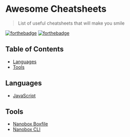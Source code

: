 # Awesome Cheatsheets

> List of useful cheatsheets that will make you smile

[![forthebadge](http://forthebadge.com/images/badges/as-seen-on-tv.svg)](http://forthebadge.com) [![forthebadge](http://forthebadge.com/images/badges/makes-people-smile.svg)](http://forthebadge.com) 

## Table of Contents

- [Languages](#languages)
- [Tools](#tools)

## Languages

- [JavaScript](languages/javascript.js)

## Tools

- [Nanobox Boxfile](tools/nanobox_boxfile.yml)
- [Nanobox CLI](tools/nanobox_cli.sh)
